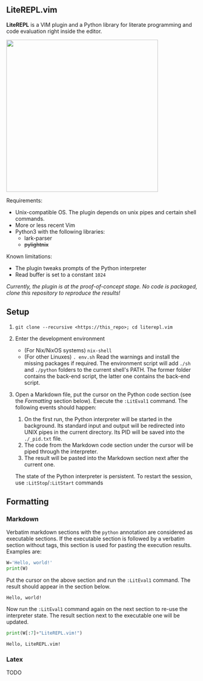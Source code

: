 LiteREPL.vim
------------

**LiteREPL** is a VIM plugin and a Python library for literate programming and
code evaluation right inside the editor.

<img src="./demo.gif" width="400"/>

Requirements:

* Unix-compatible OS. The plugin depends on unix pipes and certain shell commands.
* More or less recent Vim
* Python3 with the following libraries:
  - lark-parser
  - ~~pylightnix~~

Known limitations:

* The plugin tweaks prompts of the Python interpreter
* Read buffer is set to a constant `1024`

_Currently, the plugin is at the proof-of-concept stage. No code is packaged,
clone this repository to reproduce the results!_

Setup
-----

1. `git clone --recursive <https://this_repo>; cd literepl.vim`
2. Enter the development environment
   * (For Nix/NixOS systems) `nix-shell`
   * (For other Linuxes) `. env.sh`
   Read the warnings and install the missing packages if required. The
   environment script will add `./sh` and `./python` folders to the current
   shell's PATH.  The former folder contains the back-end script, the latter one
   contains the back-end script.
3. Open a Markdown file, put the cursor on the Python code section (see the
   *Formatting* section below). Execute the `:LitEval1` command. The following
   events should happen:
   1. On the first run, the Python interpreter will be started in the
      background. Its standard input and output will be redirected into UNIX
      pipes in the current directory. Its PID will be saved into the
      `./_pid.txt` file.
   2. The code from the Markdown code section under the cursor will be piped
      through the interpreter.
   3. The result will be pasted into the Markdown section next after the current
      one.

   The state of the Python interpreter is persistent. To restart the session,
   use `:LitStop`/`:LitStart` commands

Formatting
----------

### Markdown

Verbatim markdown sections with the `python` annotation are considered as
executable sections. If the executable section is followed by a verbatim section
without tags, this section is used for pasting the execution results. Examples
are:

```python
W='Hello, world!'
print(W)
```

Put the cursor on the above section and run the `:LitEval1` command. The result
should appear in the section below.

```
Hello, world!
```

Now run the `:LitEval1` command again on the next section to re-use the
interpreter state. The result section next to the executable one will be
updated.

```python
print(W[:7]+"LiteREPL.vim!")
```

```
Hello, LiteREPL.vim!
```

### Latex

TODO

